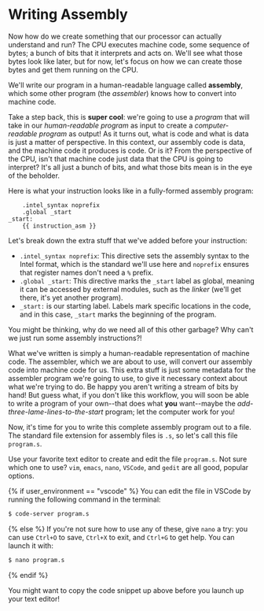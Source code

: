 # Writing Assembly

Now how do we create something that our processor can actually understand and run? The CPU executes machine code, some sequence of bytes; a bunch of bits that it interprets and acts on. We'll see what those bytes look like later, but for now, let's focus on how we can create those bytes and get them running on the CPU.

We'll write our program in a human-readable language called **assembly**, which some other program (the *assembler*) knows how to convert into machine code.

Take a step back, this is **super cool**: we're going to use a *program* that will take in our *human-readable program* as input to create a *computer-readable program* as output! As it turns out, what is code and what is data is just a matter of perspective. In this context, our assembly code is data, and the machine code it produces is code. Or is it? From the perspective of the CPU, isn't that machine code just data that the CPU is going to interpret? It's all just a bunch of bits, and what those bits mean is in the eye of the beholder.

Here is what your instruction looks like in a fully-formed assembly program:

```assembly
    .intel_syntax noprefix
    .global _start
_start:
    {{ instruction_asm }}
```

Let's break down the extra stuff that we've added before your instruction:
- `.intel_syntax noprefix`: This directive sets the assembly syntax to the Intel format, which is the standard we'll use here and `noprefix` ensures that register names don't need a `%` prefix.
- `.global _start`: This directive marks the `_start` label as global, meaning it can be accessed by external modules, such as the *linker* (we'll get there, it's yet another program).
- `_start:` is our starting label. Labels mark specific locations in the code, and in this case, `_start` marks the beginning of the program.

You might be thinking, why do we need all of this other garbage? Why can't we just run some assembly instructions?!

What we've written is simply a human-readable representation of machine code. The assembler, which we are about to use, will convert our assembly code into machine code for us. This extra stuff is just some metadata for the assembler program we're going to use, to give it necessary context about what we're trying to do. Be happy you aren't writing a stream of bits by hand! But guess what, if you don't like this workflow, you will soon be able to write a program of your own--that does what **you** want--maybe the *add-three-lame-lines-to-the-start* program; let the computer work for you!

Now, it's time for you to write this complete assembly program out to a file. The standard file extension for assembly files is `.s`, so let's call this file `program.s`.

Use your favorite text editor to create and edit the file `program.s`. Not sure which one to use? `vim`, `emacs`, `nano`, `VSCode`, and `gedit` are all good, popular options.

{% if user_environment == "vscode" %}
You can edit the file in VSCode by running the following command in the terminal:

```sh
$ code-server program.s
```

{% else %}
If you're not sure how to use any of these, give `nano` a try: you can use `Ctrl+O` to save, `Ctrl+X` to exit, and `Ctrl+G` to get help. You can launch it with:

```sh
$ nano program.s
```
{% endif %}

You might want to copy the code snippet up above before you launch up your text editor!